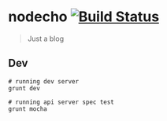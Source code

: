 # nodecho [![Build Status](https://travis-ci.org/rijn/nodecho.svg?branch=master)](https://travis-ci.org/rijn/nodecho)

> Just a blog

## Dev

```
# running dev server
grunt dev

# running api server spec test
grunt mocha
